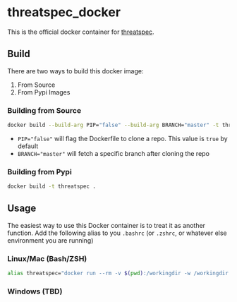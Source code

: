 # threatspec_docker 

This is the official docker container for [threatspec](https://github.com/threatspec/threatspec).


## Build

There are two ways to build this docker image:

1. From Source
2. From Pypi Images

### Building from Source 

```bash
docker build --build-arg PIP="false" --build-arg BRANCH="master" -t threatspec .
```

- `PIP="false"` will flag the Dockerfile to clone a repo. This value is `true` by default
- `BRANCH="master"` will fetch a specific branch after cloning the repo

### Building from Pypi 

```bash
docker build -t threatspec .
```

## Usage

The easiest way to use this Docker container is to treat it as another function. Add the following alias to you `.bashrc` (or `.zshrc`, or whatever else environment you are running)

### Linux/Mac (Bash/ZSH)

```bash
alias threatspec="docker run --rm -v $(pwd):/workingdir -w /workingdir threatspec"
```


### Windows (TBD)
